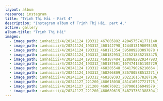 ```yaml
---
layout: album
resource: instagram
title: "Trịnh Thị Hải - Part 4"
description: "Instagram album of Trịnh Thị Hải, part 4."
active: gallery
album-title: "Trịnh Thị Hải"
images:
  - image_path: iamhaiiii/4/20241124_193312_467805882_4284575741771140_3426856188569719201_n.jpg
  - image_path: iamhaiiii/4/20241124_193312_468142798_1244813190095485_4867938215519555393_n.jpg
  - image_path: iamhaiiii/4/20241124_193312_468171354_595009283097878_870455318140872891_n.jpg
  - image_path: iamhaiiii/4/20241124_193312_468182953_2315218352153475_7473166212928501051_n.jpg
  - image_path: iamhaiiii/4/20241124_193312_468187484_1288682829247983_795331641068404225_n.jpg
  - image_path: iamhaiiii/4/20241124_193312_468187601_1074741361102729_886294359907060377_n.jpg
  - image_path: iamhaiiii/4/20241124_193312_468205548_564179026216664_2893314646790479125_n.jpg
  - image_path: iamhaiiii/4/20241124_193312_468206809_835780588512271_6222343977213384252_n.jpg
  - image_path: iamhaiiii/4/20241124_193312_468269393_2022161578287106_6515383249231310577_n.jpg
  - image_path: iamhaiiii/4/20241127_221200_468618038_481416527721775_7172437082839868697_n.jpg
  - image_path: iamhaiiii/4/20241127_221200_468676921_587906156949579_1047974188245135623_n.jpg
  - image_path: iamhaiiii/4/20241127_221200_468689615_548737361388394_3943645485267756077_n.jpg
---
```

